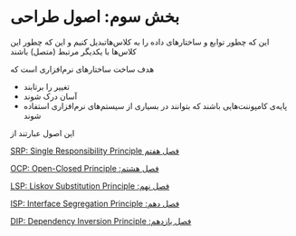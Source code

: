 # بخش سوم: اصول طراحی

این که چطور توابع و ساختارهای داده را به کلاس‌هاتبدیل کنیم و این که چطور این کلاس‌ها با یکدیگر مرتبط (متصل) باشند

هدف ساخت ساختارهای نرم‌افزاری است که 

- تغییر را برتابند
- آسان درک شوند
- پایه‌ی کامپوننت‌هایی باشند که بتوانند در بسیاری از سیستم‌های نرم‌افزاری استفاده شوند

این اصول عبارتند از

[‫فصل هفتم SRP: Single Responsibility Principle](%D8%A8%D8%AE%D8%B4%20%D8%B3%D9%88%D9%85%20%D8%A7%D8%B5%D9%88%D9%84%20%D8%B7%D8%B1%D8%A7%D8%AD%DB%8C%20a63923b03ed14053ac7aeeb8da560e84/%E2%80%AB%D9%81%D8%B5%D9%84%20%D9%87%D9%81%D8%AA%D9%85%20SRP%20Single%20Responsibility%20Principle%2089c811fd2c0a4b5aa53d735a0ce9ce16.md)

[‫فصل هشتم: OCP: Open-Closed Principle](%D8%A8%D8%AE%D8%B4%20%D8%B3%D9%88%D9%85%20%D8%A7%D8%B5%D9%88%D9%84%20%D8%B7%D8%B1%D8%A7%D8%AD%DB%8C%20a63923b03ed14053ac7aeeb8da560e84/%E2%80%AB%D9%81%D8%B5%D9%84%20%D9%87%D8%B4%D8%AA%D9%85%20OCP%20Open-Closed%20Principle%20b154e44e466546ed8e90ddde12474a2b.md)

[‫فصل نهم: LSP: Liskov Substitution Principle](%D8%A8%D8%AE%D8%B4%20%D8%B3%D9%88%D9%85%20%D8%A7%D8%B5%D9%88%D9%84%20%D8%B7%D8%B1%D8%A7%D8%AD%DB%8C%20a63923b03ed14053ac7aeeb8da560e84/%E2%80%AB%D9%81%D8%B5%D9%84%20%D9%86%D9%87%D9%85%20LSP%20Liskov%20Substitution%20Principle%20456f34ebb9ee44e0a0f9f031b6325c39.md)

[‫فصل دهم: ISP: Interface Segregation Principle](%D8%A8%D8%AE%D8%B4%20%D8%B3%D9%88%D9%85%20%D8%A7%D8%B5%D9%88%D9%84%20%D8%B7%D8%B1%D8%A7%D8%AD%DB%8C%20a63923b03ed14053ac7aeeb8da560e84/%E2%80%AB%D9%81%D8%B5%D9%84%20%D8%AF%D9%87%D9%85%20ISP%20Interface%20Segregation%20Principle%2039b8458a4a51476996d9b83c8d1225de.md)

[‫فصل یازدهم: DIP: Dependency Inversion Principle](%D8%A8%D8%AE%D8%B4%20%D8%B3%D9%88%D9%85%20%D8%A7%D8%B5%D9%88%D9%84%20%D8%B7%D8%B1%D8%A7%D8%AD%DB%8C%20a63923b03ed14053ac7aeeb8da560e84/%E2%80%AB%D9%81%D8%B5%D9%84%20%DB%8C%D8%A7%D8%B2%D8%AF%D9%87%D9%85%20DIP%20Dependency%20Inversion%20Principle%20538fac3776384a90b6637fa275237a33.md)